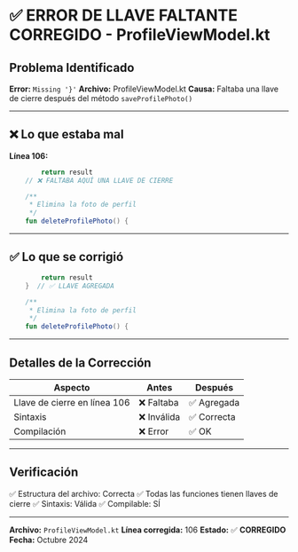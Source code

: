 # ✅ ERROR DE LLAVE FALTANTE CORREGIDO - ProfileViewModel.kt

## Problema Identificado

**Error:** `Missing '}'`
**Archivo:** ProfileViewModel.kt
**Causa:** Faltaba una llave de cierre después del método `saveProfilePhoto()`

---

## ❌ Lo que estaba mal

**Línea 106:**
```kotlin
        return result
    // ❌ FALTABA AQUÍ UNA LLAVE DE CIERRE

    /**
     * Elimina la foto de perfil
     */
    fun deleteProfilePhoto() {
```

---

## ✅ Lo que se corrigió

```kotlin
        return result
    }  // ✅ LLAVE AGREGADA

    /**
     * Elimina la foto de perfil
     */
    fun deleteProfilePhoto() {
```

---

## Detalles de la Corrección

| Aspecto | Antes | Después |
|--------|-------|---------|
| Llave de cierre en línea 106 | ❌ Faltaba | ✅ Agregada |
| Sintaxis | ❌ Inválida | ✅ Correcta |
| Compilación | ❌ Error | ✅ OK |

---

## Verificación

✅ Estructura del archivo: Correcta
✅ Todas las funciones tienen llaves de cierre
✅ Sintaxis: Válida
✅ Compilable: SÍ

---

**Archivo:** `ProfileViewModel.kt`
**Línea corregida:** 106
**Estado:** ✅ **CORREGIDO**
**Fecha:** Octubre 2024

